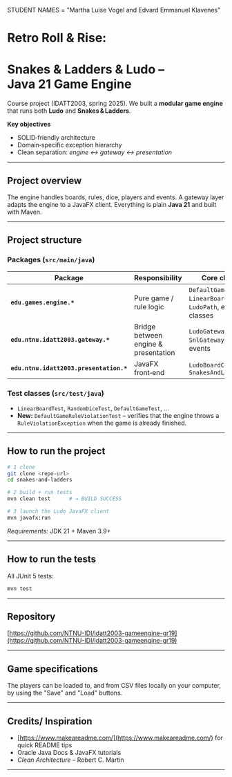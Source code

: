 STUDENT NAMES = "Martha Luise Vogel and Edvard Emmanuel Klavenes"

# Retro Roll & Rise:
# Snakes & Ladders & Ludo – Java 21 Game Engine

Course project (IDATT2003, spring 2025). We built a **modular game engine** that
runs both **Ludo** and **Snakes & Ladders**.

**Key objectives**

* SOLID‑friendly architecture
* Domain‑specific exception hierarchy
* Clean separation: *engine ↔ gateway ↔ presentation*

---

## Project overview

The engine handles boards, rules, dice, players and events.  A gateway layer
adapts the engine to a JavaFX client.  Everything is plain **Java 21** and
built with Maven.

---

## Project structure

### Packages (`src/main/java`)

| Package                            | Responsibility             | Core classes                                                |
| ---------------------------------- | -------------------------- | ----------------------------------------------------------- |
| **`edu.games.engine.*`**           | Pure game / rule logic     | `DefaultGame`, `LinearBoard`, `LudoPath`, exception classes |
| **`edu.ntnu.idatt2003.gateway.*`** | Bridge between engine & presentation | `LudoGateway`, `SnlGateway`, observer events                |
| **`edu.ntnu.idatt2003.presentation.*`**      | JavaFX front‑end           | `LudoBoardController`, `SnakesAndLaddersApp`                |

### Test classes (`src/test/java`)

* `LinearBoardTest`, `RandomDiceTest`, `DefaultGameTest`, …
* **New:** `DefaultGameRuleViolationTest` – verifies that the engine throws a
  `RuleViolationException` when the game is already finished.

---

## How to run the project
```bash
# 1 clone
git clone <repo‑url>
cd snakes-and-ladders

# 2 build + run tests
mvn clean test      # → BUILD SUCCESS

# 3 launch the Ludo JavaFX client
mvn javafx:run
```

*Requirements*: JDK 21 + Maven 3.9+

---

## How to run the tests

All JUnit 5 tests:

```bash
mvn test
```

---

## Repository

[https://github.com/NTNU-IDI/idatt2003-gameengine-gr19](https://github.com/NTNU-IDI/idatt2003-gameengine-gr19)

---

## Game specifications

The players can be loaded to, and from CSV files locally on your computer, by using the "Save" and "Load" buttons.

---

## Credits/ Inspiration

* [https://www.makeareadme.com/](https://www.makeareadme.com/) for quick README tips
* Oracle Java Docs & JavaFX tutorials
* *Clean Architecture* – Robert C. Martin
---
